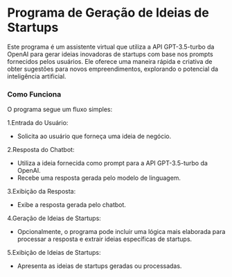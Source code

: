 # Programa de Geração de Ideias de Startups

Este programa é um assistente virtual que utiliza a API GPT-3.5-turbo da OpenAI para gerar ideias inovadoras de startups com base nos prompts fornecidos pelos usuários. Ele oferece uma maneira rápida e criativa de obter sugestões para novos empreendimentos, explorando o potencial da inteligência artificial.

### Como Funciona

O programa segue um fluxo simples:

1.Entrada do Usuário:

  - Solicita ao usuário que forneça uma ideia de negócio.
    
2.Resposta do Chatbot:

  - Utiliza a ideia fornecida como prompt para a API GPT-3.5-turbo da OpenAI.
  - Recebe uma resposta gerada pelo modelo de linguagem.

3.Exibição da Resposta:

  - Exibe a resposta gerada pelo chatbot.
   
4.Geração de Ideias de Startups:

  - Opcionalmente, o programa pode incluir uma lógica mais elaborada para processar a resposta e extrair ideias específicas de startups.
    
5.Exibição de Ideias de Startups:

  - Apresenta as ideias de startups geradas ou processadas.
